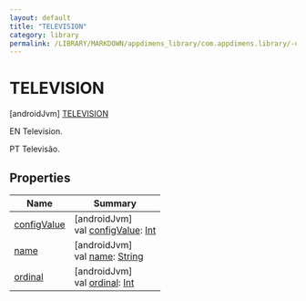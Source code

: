 ```yaml
---
layout: default
title: "TELEVISION"
category: library
permalink: /LIBRARY/MARKDOWN/appdimens_library/com.appdimens.library/-ui-mode-type/-t-e-l-e-v-i-s-i-o-n/index.html
---
```


# TELEVISION

[androidJvm]
[TELEVISION](README.md)

EN Television.

PT Televisão.

## Properties

| Name | Summary |
|---|---|
| [configValue](../config-value.md) | [androidJvm]<br>val [configValue](../config-value.md): [Int](https://kotlinlang.org/api/core/kotlin-stdlib/kotlin/-int/index.html) |
| [name](../../-unit-type/-p-x/README.md#-372974862%2FProperties%2F373173406) | [androidJvm]<br>val [name](../../-unit-type/-p-x/README.md#-372974862%2FProperties%2F373173406): [String](https://kotlinlang.org/api/core/kotlin-stdlib/kotlin/-string/index.html) |
| [ordinal](../../-unit-type/-p-x/README.md#-739389684%2FProperties%2F373173406) | [androidJvm]<br>val [ordinal](../../-unit-type/-p-x/README.md#-739389684%2FProperties%2F373173406): [Int](https://kotlinlang.org/api/core/kotlin-stdlib/kotlin/-int/index.html) |